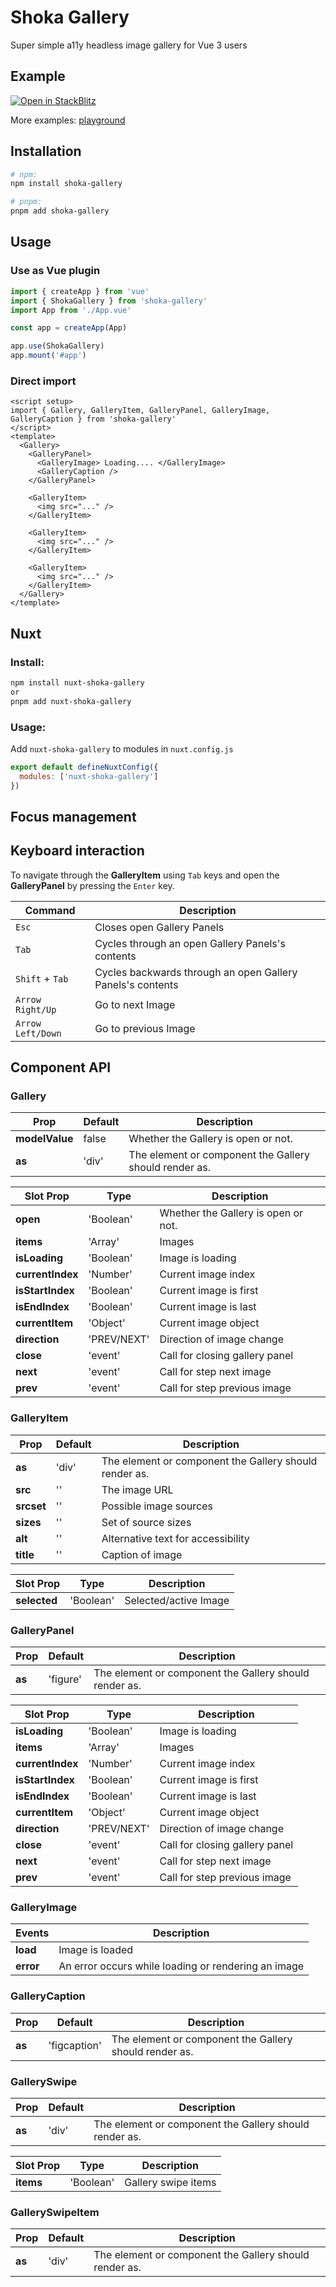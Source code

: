 # Shoka Gallery

Super simple a11y headless image gallery for Vue 3 users

## Example

[![Open in StackBlitz](https://developer.stackblitz.com/img/open_in_stackblitz.svg)](https://stackblitz.com/edit/shoka-gallery-examples?file=src/components/HelloWorld.vue)

More examples: [playground](https://github.com/Sokamoka/shoka-gallery/tree/main/playground/src/pages)

## Installation

```sh
# npm:
npm install shoka-gallery

# pnpm:
pnpm add shoka-gallery
```

## Usage

### Use as Vue plugin

```js
import { createApp } from 'vue'
import { ShokaGallery } from 'shoka-gallery'
import App from './App.vue'

const app = createApp(App)

app.use(ShokaGallery)
app.mount('#app')
```

### Direct import

```vue
<script setup>
import { Gallery, GalleryItem, GalleryPanel, GalleryImage, GalleryCaption } from 'shoka-gallery'
</script>
<template>
  <Gallery>
    <GalleryPanel>
      <GalleryImage> Loading.... </GalleryImage>
      <GalleryCaption />
    </GalleryPanel>

    <GalleryItem>
      <img src="..." />
    </GalleryItem>

    <GalleryItem>
      <img src="..." />
    </GalleryItem>

    <GalleryItem>
      <img src="..." />
    </GalleryItem>
  </Gallery>
</template>
```

## Nuxt

### Install:

```sh
npm install nuxt-shoka-gallery
or
pnpm add nuxt-shoka-gallery
```

### Usage:
Add `nuxt-shoka-gallery` to modules in `nuxt.config.js`

```js
export default defineNuxtConfig({
  modules: ['nuxt-shoka-gallery']
})

```

## Focus management

## Keyboard interaction

To navigate through the **GalleryItem** using `Tab` keys and open the **GalleryPanel** by pressing the `Enter` key.

| Command           | Description                                                |
| ----------------- | ---------------------------------------------------------- |
| `Esc`             | Closes open Gallery Panels                                 |
| `Tab`             | Cycles through an open Gallery Panels's contents           |
| `Shift` + `Tab`   | Cycles backwards through an open Gallery Panels's contents |
| `Arrow Right/Up`  | Go to next Image                                           |
| `Arrow Left/Down` | Go to previous Image                                       |

## Component API

### Gallery

| Prop           | Default | Description                                            |
| -------------- | ------- | ------------------------------------------------------ |
| **modelValue** | false   | Whether the Gallery is open or not.                    |
| **as**         | 'div'   | The element or component the Gallery should render as. |

| Slot Prop        | Type        | Description                         |
| ---------------- | ----------- | ----------------------------------- |
| **open**         | 'Boolean'   | Whether the Gallery is open or not. |
| **items**        | 'Array'     | Images                              |
| **isLoading**    | 'Boolean'   | Image is loading                    |
| **currentIndex** | 'Number'    | Current image index                 |
| **isStartIndex** | 'Boolean'   | Current image is first              |
| **isEndIndex**   | 'Boolean'   | Current image is last               |
| **currentItem**  | 'Object'    | Current image object                |
| **direction**    | 'PREV/NEXT' | Direction of image change           |
| **close**        | 'event'     | Call for closing gallery panel      |
| **next**         | 'event'     | Call for step next image            |
| **prev**         | 'event'     | Call for step previous image        |

### GalleryItem

| Prop       | Default | Description                                            |
| ---------- | ------- | ------------------------------------------------------ |
| **as**     | 'div'   | The element or component the Gallery should render as. |
| **src**    | ''      | The image URL                                          |
| **srcset** | ''      | Possible image sources                                 |
| **sizes**  | ''      | Set of source sizes                                    |
| **alt**    | ''      | Alternative text for accessibility                     |
| **title**  | ''      | Caption of image                                       |

| Slot Prop    | Type      | Description           |
| ------------ | --------- | --------------------- |
| **selected** | 'Boolean' | Selected/active Image |

### GalleryPanel

| Prop   | Default  | Description                                            |
| ------ | -------- | ------------------------------------------------------ |
| **as** | 'figure' | The element or component the Gallery should render as. |

| Slot Prop        | Type        | Description                    |
| ---------------- | ----------- | ------------------------------ |
| **isLoading**    | 'Boolean'   | Image is loading               |
| **items**        | 'Array'     | Images                         |
| **currentIndex** | 'Number'    | Current image index            |
| **isStartIndex** | 'Boolean'   | Current image is first         |
| **isEndIndex**   | 'Boolean'   | Current image is last          |
| **currentItem**  | 'Object'    | Current image object           |
| **direction**    | 'PREV/NEXT' | Direction of image change      |
| **close**        | 'event'     | Call for closing gallery panel |
| **next**         | 'event'     | Call for step next image       |
| **prev**         | 'event'     | Call for step previous image   |

### GalleryImage

| Events    | Description                                         |
| --------- | --------------------------------------------------- |
| **load**  | Image is loaded                                     |
| **error** | An error occurs while loading or rendering an image |

### GalleryCaption

| Prop   | Default      | Description                                            |
| ------ | ------------ | ------------------------------------------------------ |
| **as** | 'figcaption' | The element or component the Gallery should render as. |

### GallerySwipe

| Prop   | Default | Description                                            |
| ------ | ------- | ------------------------------------------------------ |
| **as** | 'div'   | The element or component the Gallery should render as. |

| Slot Prop | Type      | Description         |
| --------- | --------- | ------------------- |
| **items** | 'Boolean' | Gallery swipe items |

### GallerySwipeItem

| Prop   | Default | Description                                            |
| ------ | ------- | ------------------------------------------------------ |
| **as** | 'div'   | The element or component the Gallery should render as. |

